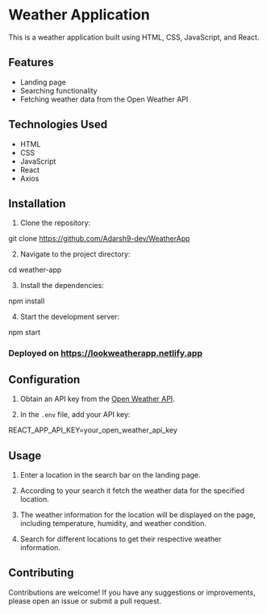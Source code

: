 # Weather Application

This is a weather application built using HTML, CSS, JavaScript, and React.

## Features

- Landing page
- Searching functionality
- Fetching weather data from the Open Weather API

## Technologies Used

- HTML
- CSS
- JavaScript
- React
- Axios

## Installation

1. Clone the repository:

git clone https://github.com/Adarsh9-dev/WeatherApp

2. Navigate to the project directory:

cd weather-app

3. Install the dependencies:

npm install

4. Start the development server:

npm start

### Deployed on https://lookweatherapp.netlify.app


## Configuration

1. Obtain an API key from the [Open Weather API](https://openweathermap.org/api).

2. In the `.env` file, add your API key:

REACT_APP_API_KEY=your_open_weather_api_key

## Usage

1. Enter a location in the search bar on the landing page.

2. According to your search it fetch the weather data for the specified location.

3. The weather information for the location will be displayed on the page, including temperature, humidity, and weather condition.

4. Search for different locations to get their respective weather information.

## Contributing

Contributions are welcome! If you have any suggestions or improvements, please open an issue or submit a pull request.
